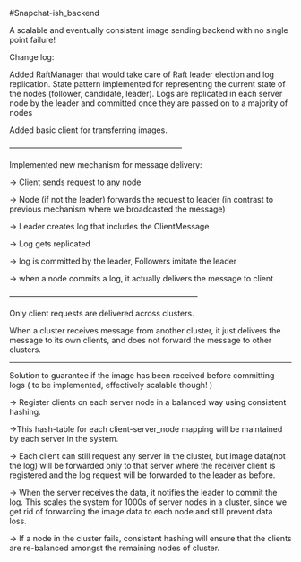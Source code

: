 #Snapchat-ish_backend

A scalable and eventually consistent image sending backend with no single point failure!


Change log:

Added RaftManager that would take care of Raft leader election and log replication.
State pattern implemented for representing the current state of the nodes (follower, candidate, leader).
Logs are replicated in each server node by the leader and committed once they are passed on to a majority of nodes

Added basic client for transferring images.

——————————————————————

Implemented new mechanism for message delivery:

-> Client sends request to any node 

-> Node (if not the leader) forwards the request to leader (in contrast to previous mechanism where we broadcasted the message) 

-> Leader creates log that includes the ClientMessage 

-> Log gets replicated 

-> log is committed by the leader, Followers imitate the leader 

-> when a node commits a log, it actually delivers the message to client

————————————————————————

Only client requests are delivered across clusters. 

When a cluster receives message from another cluster, it just delivers the message to its own clients, and does not forward the message to other clusters.

________________________

Solution to guarantee if the image has been received before committing logs ( to be implemented, effectively scalable though! )

-> Register clients on each server node in a balanced way using consistent hashing. 

->This hash-table for each client-server_node mapping will be maintained by each server in the system.

-> Each client can still request any server in the cluster, but image data(not the log) will be forwarded only to that server where the receiver client is registered and the log request will be forwarded to the leader as before.

-> When the server receives the data, it notifies the leader to commit the log. This scales the system for 1000s of server nodes in a cluster, since we get rid of forwarding the image data to each node and still prevent data loss.

-> If a node in the cluster fails, consistent hashing will ensure that the clients are re-balanced amongst the remaining nodes of cluster.  
 

